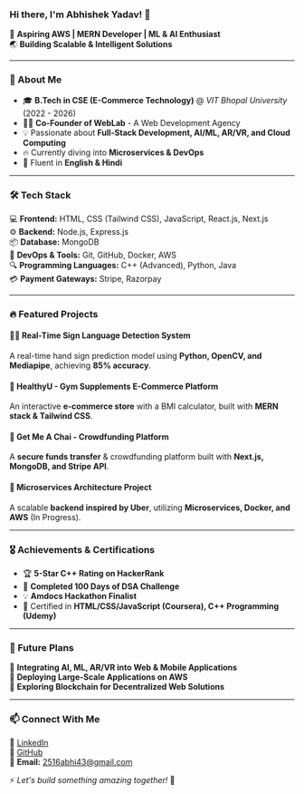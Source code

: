### Hi there, I'm Abhishek Yadav! 👋

🚀 **Aspiring AWS  | MERN Developer | ML & AI Enthusiast**  
🌏 **Building Scalable & Intelligent Solutions**

---

### 🌟 About Me
- 🎓 **B.Tech in CSE (E-Commerce Technology)** @ *VIT Bhopal University* (2022 - 2026)
- 👨‍💻 **Co-Founder of WebLab** - A Web Development Agency
- 💡 Passionate about **Full-Stack Development, AI/ML, AR/VR, and Cloud Computing**
- 🔥 Currently diving into **Microservices & DevOps**
- 📍 Fluent in **English & Hindi**

---

### 🛠️ Tech Stack
💻 **Frontend:** HTML, CSS (Tailwind CSS), JavaScript, React.js, Next.js  
⚙ **Backend:** Node.js, Express.js  
📦 **Database:** MongoDB  
🚀 **DevOps & Tools:** Git, GitHub, Docker, AWS  
🔍 **Programming Languages:** C++ (Advanced), Python, Java  
💳 **Payment Gateways:** Stripe, Razorpay  

---

### 🔥 Featured Projects
#### 🧑‍🎤 Real-Time Sign Language Detection System
A real-time hand sign prediction model using **Python, OpenCV, and Mediapipe**, achieving **85% accuracy**.  

#### 💪 HealthyU - Gym Supplements E-Commerce Platform
An interactive **e-commerce store** with a BMI calculator, built with **MERN stack & Tailwind CSS**.  

#### 💸 Get Me A Chai - Crowdfunding Platform
A **secure funds transfer** & crowdfunding platform built with **Next.js, MongoDB, and Stripe API**.  

#### 🚗 Microservices Architecture Project
A scalable **backend inspired by Uber**, utilizing **Microservices, Docker, and AWS** (In Progress).  

---

### 🎖️ Achievements & Certifications
- 🏆 **5-Star C++ Rating on HackerRank**
- 🎯 **Completed 100 Days of DSA Challenge**
- 💡 **Amdocs Hackathon Finalist**
- 📜 Certified in **HTML/CSS/JavaScript (Coursera), C++ Programming (Udemy)**

---

### 🚀 Future Plans
🔹 **Integrating AI, ML, AR/VR into Web & Mobile Applications**  
🔹 **Deploying Large-Scale Applications on AWS**  
🔹 **Exploring Blockchain for Decentralized Web Solutions**  

---

### 📫 Connect With Me
🔗 [LinkedIn](http://www.linkedin.com/in/abhishek-yadav-059942251)  
📝 [GitHub](https://github.com/Abhi-2516)  
📧 **Email:** [2516abhi43@gmail.com](mailto:2516abhi43@gmail.com)  

⚡ *Let's build something amazing together!* 🚀
